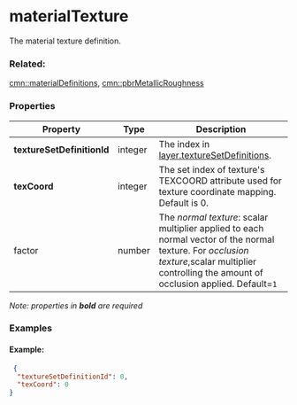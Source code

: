 # materialTexture

The material texture definition.

### Related:

[cmn::materialDefinitions](materialDefinitions.cmn.md), [cmn::pbrMetallicRoughness](pbrMetallicRoughness.cmn.md)
### Properties

| Property | Type | Description |
| --- | --- | --- |
| **textureSetDefinitionId** | integer | The index in [layer.textureSetDefinitions](3DSceneLayer.cmn.md). |
| **texCoord** | integer | The set index of texture's TEXCOORD attribute used for texture coordinate mapping.  Default is 0. |
| factor | number | The _normal texture_: scalar multiplier applied to each normal vector of the normal texture. For _occlusion texture_,scalar multiplier controlling the amount of occlusion applied. Default=`1` |

*Note: properties in **bold** are required*

### Examples 

#### Example:  

```json
 {
  "textureSetDefinitionId": 0,
  "texCoord": 0
} 
```

